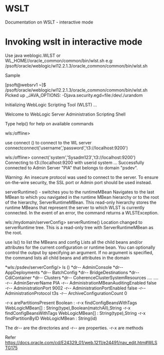 # WSLT
Documentation on WSLT - interactive mode

Invoking wslt in interactive mode 
=================================
Use java weblogic.WLST
or 
WL_HOME//oracle_common/common/bin/wlst.sh
e.g: /psoft/oracle/weblogic/wl12.2.1.3/oracle_common/common/bin/wlst.sh

Sample

[psoft@websrv1 ~]$ /psoft/oracle/weblogic/wl12.2.1.3/oracle_common/common/bin/wlst.sh
Picked up _JAVA_OPTIONS: -Djava.security.egd=file:/dev/./urandom

Initializing WebLogic Scripting Tool (WLST) ...

Welcome to WebLogic Server Administration Scripting Shell

Type help() for help on available commands

wls:/offline>

use connect () to connect to the WL server
connectconnect('username','password','t3://localhost:9200')


wls:/offline> connect('system','Sysadm123','t3://localhost:9200')
Connecting to t3://localhost:9200 with userid system ...
Successfully connected to Admin Server "PIA" that belongs to domain "psdev".

Warning: An insecure protocol was used to connect to the server.
To ensure on-the-wire security, the SSL port or Admin port should be used instead.


serverRuntime() - switches you to the runtimeMBean
Navigates to the last MBean to which you navigated in the runtime MBean hierarchy or to the root of the hierarchy, ServerRuntimeMBean. This read-only hierarchy stores the runtime MBeans that represent the server to which WLST is currently connected. In the event of an error, the command returns a WLSTException.

wls:/mydomain/serverConfig> serverRuntime()
Location changed to serverRuntime tree. This is a read-only tree with
ServerRuntimeMBean as the root.

use ls() to list the MBeans and config
Lists all the child beans and/or attributes for the current configuration or runtime bean. You can optionally control the output by specifying an argument. If no argument is specified, the command lists all child beans and attributes in the domain

*wls:/psdev/serverConfig/> ls ()
*dr--   AdminConsole
*dr--   AppDeployments
*dr--   BatchConfig
*dr--   BridgeDestinations
*dr--   CdiContainer
*dr--   Clusters
*dr--   CoherenceClusterSystemResources
....
....
-r--   AdminServerName                              PIA
-r--   AdministrationMBeanAuditingEnabled           false
-r--   AdministrationPort                           9002
-r--   AdministrationPortEnabled                    false
-r--   AdministrationProtocol                       t3s
-r--   ArchiveConfigurationCount                    0

-r-x   arePartitionsPresent                         Boolean :
-r-x   findConfigBeansWithTags                      WebLogicMBean[] : String(type),Boolean(matchAll),String[](tags)
-r-x   findConfigBeansWithTags                      WebLogicMBean[] : String(type),String[](tags)
-r-x   findPartitionByID                            WebLogicMBean : String(id)

The dr-- are the directories and -r-- are properties. -r-x are methods

Refer https://docs.oracle.com/cd/E24329_01/web.1211/e24491/nav_edit.htm#WLSTG175
